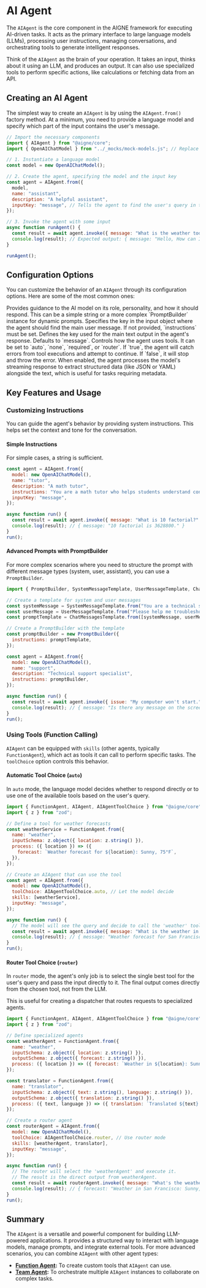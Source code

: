 # AI Agent

The `AIAgent` is the core component in the AIGNE framework for executing AI-driven tasks. It acts as the primary interface to large language models (LLMs), processing user instructions, managing conversations, and orchestrating tools to generate intelligent responses.

Think of the `AIAgent` as the brain of your operation. It takes an input, thinks about it using an LLM, and produces an output. It can also use specialized tools to perform specific actions, like calculations or fetching data from an API.

## Creating an AI Agent

The simplest way to create an `AIAgent` is by using the `AIAgent.from()` factory method. At a minimum, you need to provide a language model and specify which part of the input contains the user's message.

```javascript Basic AIAgent creation icon=logos:javascript
// Import the necessary components
import { AIAgent } from "@aigne/core";
import { OpenAIChatModel } from "../_mocks/mock-models.js"; // Replace with your actual model import

// 1. Instantiate a language model
const model = new OpenAIChatModel();

// 2. Create the agent, specifying the model and the input key
const agent = AIAgent.from({
  model,
  name: "assistant",
  description: "A helpful assistant",
  inputKey: "message", // Tells the agent to find the user's query in the 'message' field of the input
});

// 3. Invoke the agent with some input
async function runAgent() {
  const result = await agent.invoke({ message: "What is the weather today?" });
  console.log(result); // Expected output: { message: "Hello, How can I help you?" }
}

runAgent();
```

## Configuration Options

You can customize the behavior of an `AIAgent` through its configuration options. Here are some of the most common ones:

<x-field-group>
  <x-field data-name="instructions" data-type="string | PromptBuilder" data-required="false">
    <x-field-desc markdown>Provides guidance to the AI model on its role, personality, and how it should respond. This can be a simple string or a more complex `PromptBuilder` instance for dynamic prompts.</x-field-desc>
  </x-field>
  <x-field data-name="inputKey" data-type="string" data-required="false">
    <x-field-desc markdown>Specifies the key in the input object where the agent should find the main user message. If not provided, `instructions` must be set.</x-field-desc>
  </x-field>
  <x-field data-name="outputKey" data-type="string" data-default="message" data-required="false">
    <x-field-desc markdown>Defines the key used for the main text output in the agent's response. Defaults to `message`.</x-field-desc>
  </x-field>
  <x-field data-name="toolChoice" data-type="AIAgentToolChoice | Agent" data-default="auto" data-required="false">
    <x-field-desc markdown>Controls how the agent uses tools. It can be set to `auto`, `none`, `required`, or `router`.</x-field-desc>
  </x-field>
  <x-field data-name="catchToolsError" data-type="boolean" data-default="true" data-required="false">
    <x-field-desc markdown>If `true`, the agent will catch errors from tool executions and attempt to continue. If `false`, it will stop and throw the error.</x-field-desc>
  </x-field>
  <x-field data-name="structuredStreamMode" data-type="boolean" data-default="false" data-required="false">
    <x-field-desc markdown>When enabled, the agent processes the model's streaming response to extract structured data (like JSON or YAML) alongside the text, which is useful for tasks requiring metadata.</x-field-desc>
  </x-field>
</x-field-group>

## Key Features and Usage

### Customizing Instructions

You can guide the agent's behavior by providing system instructions. This helps set the context and tone for the conversation.

#### Simple Instructions

For simple cases, a string is sufficient.

```javascript AI agent with custom instructions icon=logos:javascript
const agent = AIAgent.from({
  model: new OpenAIChatModel(),
  name: "tutor",
  description: "A math tutor",
  instructions: "You are a math tutor who helps students understand concepts clearly.",
  inputKey: "message",
});

async function run() {
  const result = await agent.invoke({ message: "What is 10 factorial?" });
  console.log(result); // { message: "10 factorial is 3628800." }
}
run();
```

#### Advanced Prompts with PromptBuilder

For more complex scenarios where you need to structure the prompt with different message types (system, user, assistant), you can use a `PromptBuilder`.

```javascript AI agent with PromptBuilder icon=logos:javascript
import { PromptBuilder, SystemMessageTemplate, UserMessageTemplate, ChatMessagesTemplate } from "@aigne/core";

// Create a template for system and user messages
const systemMessage = SystemMessageTemplate.from("You are a technical support specialist.");
const userMessage = UserMessageTemplate.from("Please help me troubleshoot this issue: {{issue}}");
const promptTemplate = ChatMessagesTemplate.from([systemMessage, userMessage]);

// Create a PromptBuilder with the template
const promptBuilder = new PromptBuilder({
  instructions: promptTemplate,
});

const agent = AIAgent.from({
  model: new OpenAIChatModel(),
  name: "support",
  description: "Technical support specialist",
  instructions: promptBuilder,
});

async function run() {
  const result = await agent.invoke({ issue: "My computer won't start." });
  console.log(result); // { message: "Is there any message on the screen?" }
}
run();
```

### Using Tools (Function Calling)

`AIAgent` can be equipped with `skills` (other agents, typically `FunctionAgent`), which act as tools it can call to perform specific tasks. The `toolChoice` option controls this behavior.

#### Automatic Tool Choice (`auto`)

In `auto` mode, the language model decides whether to respond directly or to use one of the available tools based on the user's query.

```javascript Automatic Tool Usage icon=logos:javascript
import { FunctionAgent, AIAgent, AIAgentToolChoice } from "@aigne/core";
import { z } from "zod";

// Define a tool for weather forecasts
const weatherService = FunctionAgent.from({
  name: "weather",
  inputSchema: z.object({ location: z.string() }),
  process: ({ location }) => ({
    forecast: `Weather forecast for ${location}: Sunny, 75°F`,
  }),
});

// Create an AIAgent that can use the tool
const agent = AIAgent.from({
  model: new OpenAIChatModel(),
  toolChoice: AIAgentToolChoice.auto, // Let the model decide
  skills: [weatherService],
  inputKey: "message",
});

async function run() {
  // The model will see the query and decide to call the 'weather' tool
  const result = await agent.invoke({ message: "What is the weather in San Francisco?" });
  console.log(result); // { message: "Weather forecast for San Francisco: Sunny, 75°F" }
}
run();
```

#### Router Tool Choice (`router`)

In `router` mode, the agent's only job is to select the single best tool for the user's query and pass the input directly to it. The final output comes directly from the chosen tool, not from the LLM.

This is useful for creating a dispatcher that routes requests to specialized agents.

```javascript Router Tool Usage icon=logos:javascript
import { FunctionAgent, AIAgent, AIAgentToolChoice } from "@aigne/core";
import { z } from "zod";

// Define specialized agents
const weatherAgent = FunctionAgent.from({
  name: "weather",
  inputSchema: z.object({ location: z.string() }),
  outputSchema: z.object({ forecast: z.string() }),
  process: ({ location }) => ({ forecast: `Weather in ${location}: Sunny, 75°F` }),
});

const translator = FunctionAgent.from({
  name: "translator",
  inputSchema: z.object({ text: z.string(), language: z.string() }),
  outputSchema: z.object({ translation: z.string() }),
  process: ({ text, language }) => ({ translation: `Translated ${text} to ${language}` }),
});

// Create a router agent
const routerAgent = AIAgent.from({
  model: new OpenAIChatModel(),
  toolChoice: AIAgentToolChoice.router, // Use router mode
  skills: [weatherAgent, translator],
  inputKey: "message",
});

async function run() {
  // The router will select the 'weatherAgent' and execute it.
  // The result is the direct output from weatherAgent.
  const result = await routerAgent.invoke({ message: "What's the weather in San Francisco?" });
  console.log(result); // { forecast: "Weather in San Francisco: Sunny, 75°F" }
}
run();
```

## Summary

The `AIAgent` is a versatile and powerful component for building LLM-powered applications. It provides a structured way to interact with language models, manage prompts, and integrate external tools. For more advanced scenarios, you can combine `AIAgent` with other agent types:

*   **[Function Agent](./core-agents-function-agent.md):** To create custom tools that `AIAgent` can use.
*   **[Team Agent](./core-agents-team-agent.md):** To orchestrate multiple `AIAgent` instances to collaborate on complex tasks.